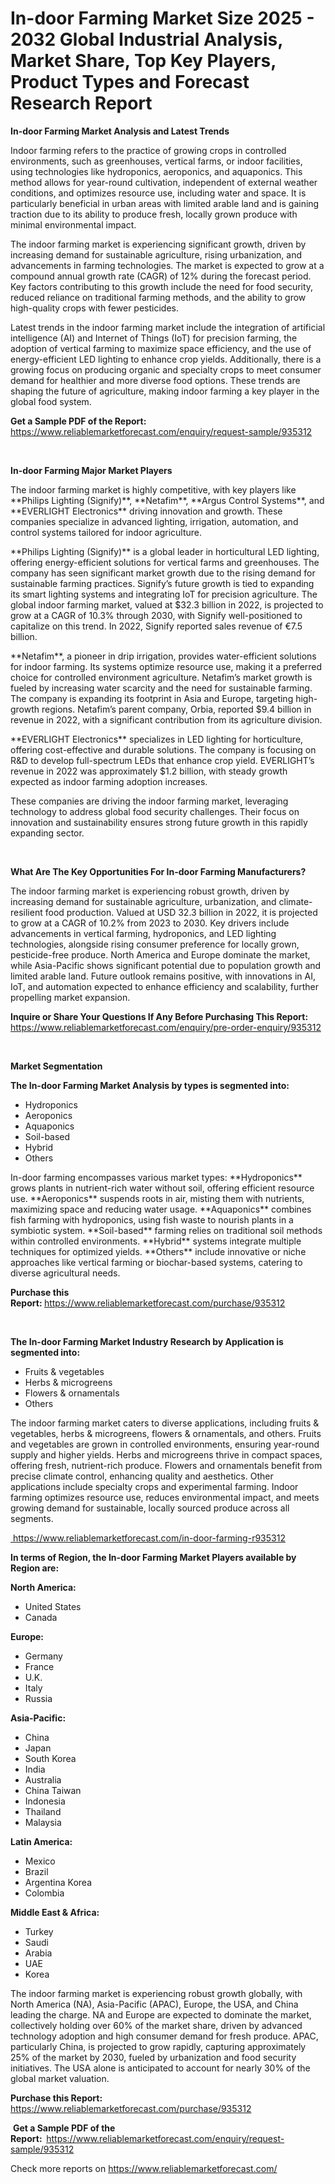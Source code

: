 <p><h1>In-door Farming Market Size 2025 - 2032 Global Industrial Analysis, Market Share, Top Key Players, Product Types and Forecast Research Report</h1></p><p><strong>In-door Farming Market Analysis and Latest Trends</strong></p>
<p><p>Indoor farming refers to the practice of growing crops in controlled environments, such as greenhouses, vertical farms, or indoor facilities, using technologies like hydroponics, aeroponics, and aquaponics. This method allows for year-round cultivation, independent of external weather conditions, and optimizes resource use, including water and space. It is particularly beneficial in urban areas with limited arable land and is gaining traction due to its ability to produce fresh, locally grown produce with minimal environmental impact.</p><p>The indoor farming market is experiencing significant growth, driven by increasing demand for sustainable agriculture, rising urbanization, and advancements in farming technologies. The market is expected to grow at a compound annual growth rate (CAGR) of 12% during the forecast period. Key factors contributing to this growth include the need for food security, reduced reliance on traditional farming methods, and the ability to grow high-quality crops with fewer pesticides.</p><p>Latest trends in the indoor farming market include the integration of artificial intelligence (AI) and Internet of Things (IoT) for precision farming, the adoption of vertical farming to maximize space efficiency, and the use of energy-efficient LED lighting to enhance crop yields. Additionally, there is a growing focus on producing organic and specialty crops to meet consumer demand for healthier and more diverse food options. These trends are shaping the future of agriculture, making indoor farming a key player in the global food system.</p></p>
<p><strong>Get a Sample PDF of the Report:&nbsp;</strong> <a href="https://www.reliablemarketforecast.com/enquiry/request-sample/935312?utm_campaign=1130&utm_medium=2&utm_source=Github&utm_content=ia&utm_term=21012025&utm_id=in-door-farming">https://www.reliablemarketforecast.com/enquiry/request-sample/935312</a></p>
<p>&nbsp;</p>
<p><strong>In-door Farming Major Market Players</strong></p>
<p><p>The indoor farming market is highly competitive, with key players like **Philips Lighting (Signify)**, **Netafim**, **Argus Control Systems**, and **EVERLIGHT Electronics** driving innovation and growth. These companies specialize in advanced lighting, irrigation, automation, and control systems tailored for indoor agriculture.</p><p>**Philips Lighting (Signify)** is a global leader in horticultural LED lighting, offering energy-efficient solutions for vertical farms and greenhouses. The company has seen significant market growth due to the rising demand for sustainable farming practices. Signify’s future growth is tied to expanding its smart lighting systems and integrating IoT for precision agriculture. The global indoor farming market, valued at $32.3 billion in 2022, is projected to grow at a CAGR of 10.3% through 2030, with Signify well-positioned to capitalize on this trend. In 2022, Signify reported sales revenue of €7.5 billion.</p><p>**Netafim**, a pioneer in drip irrigation, provides water-efficient solutions for indoor farming. Its systems optimize resource use, making it a preferred choice for controlled environment agriculture. Netafim’s market growth is fueled by increasing water scarcity and the need for sustainable farming. The company is expanding its footprint in Asia and Europe, targeting high-growth regions. Netafim’s parent company, Orbia, reported $9.4 billion in revenue in 2022, with a significant contribution from its agriculture division.</p><p>**EVERLIGHT Electronics** specializes in LED lighting for horticulture, offering cost-effective and durable solutions. The company is focusing on R&D to develop full-spectrum LEDs that enhance crop yield. EVERLIGHT’s revenue in 2022 was approximately $1.2 billion, with steady growth expected as indoor farming adoption increases.</p><p>These companies are driving the indoor farming market, leveraging technology to address global food security challenges. Their focus on innovation and sustainability ensures strong future growth in this rapidly expanding sector.</p></p>
<p>&nbsp;</p>
<p><strong>What Are The Key Opportunities For In-door Farming Manufacturers?</strong></p>
<p><p>The indoor farming market is experiencing robust growth, driven by increasing demand for sustainable agriculture, urbanization, and climate-resilient food production. Valued at USD 32.3 billion in 2022, it is projected to grow at a CAGR of 10.2% from 2023 to 2030. Key drivers include advancements in vertical farming, hydroponics, and LED lighting technologies, alongside rising consumer preference for locally grown, pesticide-free produce. North America and Europe dominate the market, while Asia-Pacific shows significant potential due to population growth and limited arable land. Future outlook remains positive, with innovations in AI, IoT, and automation expected to enhance efficiency and scalability, further propelling market expansion.</p></p>
<p><strong>Inquire or Share Your Questions If Any Before Purchasing This Report:</strong> <a href="https://www.reliablemarketforecast.com/enquiry/pre-order-enquiry/935312?utm_campaign=1130&utm_medium=2&utm_source=Github&utm_content=ia&utm_term=21012025&utm_id=in-door-farming">https://www.reliablemarketforecast.com/enquiry/pre-order-enquiry/935312</a></p>
<p>&nbsp;</p>
<p><strong>Market Segmentation</strong></p>
<p><strong>The In-door Farming Market Analysis by types is segmented into:</strong></p>
<p><ul><li>Hydroponics</li><li>Aeroponics</li><li>Aquaponics</li><li>Soil-based</li><li>Hybrid</li><li>Others</li></ul></p>
<p><p>In-door farming encompasses various market types: **Hydroponics** grows plants in nutrient-rich water without soil, offering efficient resource use. **Aeroponics** suspends roots in air, misting them with nutrients, maximizing space and reducing water usage. **Aquaponics** combines fish farming with hydroponics, using fish waste to nourish plants in a symbiotic system. **Soil-based** farming relies on traditional soil methods within controlled environments. **Hybrid** systems integrate multiple techniques for optimized yields. **Others** include innovative or niche approaches like vertical farming or biochar-based systems, catering to diverse agricultural needs.</p></p>
<p><strong>Purchase this Report:&nbsp;</strong><a href="https://www.reliablemarketforecast.com/purchase/935312?utm_campaign=1130&utm_medium=2&utm_source=Github&utm_content=ia&utm_term=21012025&utm_id=in-door-farming">https://www.reliablemarketforecast.com/purchase/935312</a></p>
<p>&nbsp;</p>
<p><strong>The In-door Farming Market Industry Research by Application is segmented into:</strong></p>
<p><ul><li>Fruits & vegetables</li><li>Herbs & microgreens</li><li>Flowers & ornamentals</li><li>Others</li></ul></p>
<p><p>The indoor farming market caters to diverse applications, including fruits & vegetables, herbs & microgreens, flowers & ornamentals, and others. Fruits and vegetables are grown in controlled environments, ensuring year-round supply and higher yields. Herbs and microgreens thrive in compact spaces, offering fresh, nutrient-rich produce. Flowers and ornamentals benefit from precise climate control, enhancing quality and aesthetics. Other applications include specialty crops and experimental farming. Indoor farming optimizes resource use, reduces environmental impact, and meets growing demand for sustainable, locally sourced produce across all segments.</p></p>
<p><a href="https://www.reliablemarketforecast.com/in-door-farming-r935312?utm_campaign=1130&utm_medium=2&utm_source=Github&utm_content=ia&utm_term=21012025&utm_id=in-door-farming">&nbsp;https://www.reliablemarketforecast.com/in-door-farming-r935312</a></p>
<p><strong>In terms of Region, the In-door Farming Market Players available by Region are:</strong></p>
<p>
    <p> <strong> North America: </strong>
        <ul>
            <li>United States</li>
            <li>Canada</li>
        </ul>
        </p> 
    <p> <strong> Europe: </strong>
        <ul>
            <li>Germany</li>
            <li>France</li>
            <li>U.K.</li>
            <li>Italy</li>
            <li>Russia</li>
        </ul>
        </p> 
    <p> <strong> Asia-Pacific: </strong>
        <ul>
            <li>China</li>
            <li>Japan</li>
            <li>South Korea</li>
            <li>India</li>
            <li>Australia</li>
            <li>China Taiwan</li>
            <li>Indonesia</li>
            <li>Thailand</li>
            <li>Malaysia</li>
        </ul>
        </p> 
    <p> <strong> Latin America: </strong>
        <ul>
            <li>Mexico</li>
            <li>Brazil</li>
            <li>Argentina Korea</li>
            <li>Colombia</li>
        </ul>
        </p> 
    <p> <strong> Middle East & Africa: </strong>
        <ul>
            <li>Turkey</li>
            <li>Saudi</li>
            <li>Arabia</li>
            <li>UAE</li>
            <li>Korea</li>
        </ul>
    </p>
    </p>
<p><p>The indoor farming market is experiencing robust growth globally, with North America (NA), Asia-Pacific (APAC), Europe, the USA, and China leading the charge. NA and Europe are expected to dominate the market, collectively holding over 60% of the market share, driven by advanced technology adoption and high consumer demand for fresh produce. APAC, particularly China, is projected to grow rapidly, capturing approximately 25% of the market by 2030, fueled by urbanization and food security initiatives. The USA alone is anticipated to account for nearly 30% of the global market valuation.</p></p>
<p><strong>Purchase this Report: </strong><a href="https://www.reliablemarketforecast.com/purchase/935312?utm_campaign=1130&utm_medium=2&utm_source=Github&utm_content=ia&utm_term=21012025&utm_id=in-door-farming">https://www.reliablemarketforecast.com/purchase/935312</a></p>
<p>&nbsp;<strong>Get a Sample PDF of the Report:&nbsp;&nbsp;</strong><a href="https://www.reliablemarketforecast.com/enquiry/request-sample/935312?utm_campaign=1130&utm_medium=2&utm_source=Github&utm_content=ia&utm_term=21012025&utm_id=in-door-farming">https://www.reliablemarketforecast.com/enquiry/request-sample/935312</a></p>
<p><strong></strong></p>
<p>Check more reports on <a href="https://www.reliablemarketforecast.com/?utm_campaign=1130&utm_medium=2&utm_source=Github&utm_content=ia&utm_term=21012025&utm_id=in-door-farming">https://www.reliablemarketforecast.com/</a></p>